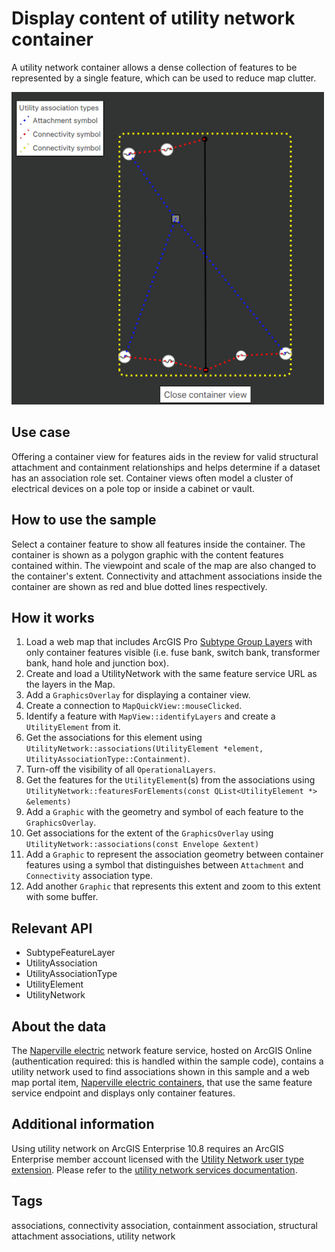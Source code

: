 # Display content of utility network container

A utility network container allows a dense collection of features to be represented by a single feature, which can be used to reduce map clutter.

![](screenshot.png)

## Use case

Offering a container view for features aids in the review for valid structural attachment and containment relationships and helps determine if a dataset has an association role set. Container views often model a cluster of electrical devices on a pole top or inside a cabinet or vault.

## How to use the sample

Select a container feature to show all features inside the container. The container is shown as a polygon graphic with the content features contained within. The viewpoint and scale of the map are also changed to the container's extent. Connectivity and attachment associations inside the container are shown as red and blue dotted lines respectively.

## How it works

1. Load a web map that includes ArcGIS Pro [Subtype Group Layers](https://pro.arcgis.com/en/pro-app/latest/help/mapping/layer-properties/subtype-layers.htm) with only container features visible (i.e. fuse bank, switch bank, transformer bank, hand hole and junction box).
2. Create and load a UtilityNetwork with the same feature service URL as the layers in the Map.
3. Add a `GraphicsOverlay` for displaying a container view.
4. Create a connection to `MapQuickView::mouseClicked`.
5. Identify a feature with `MapView::identifyLayers` and create a `UtilityElement` from it.
6. Get the associations for this element using `UtilityNetwork::associations(UtilityElement *element, UtilityAssociationType::Containment)`.
7. Turn-off the visibility of all `OperationalLayers`.
8. Get the features for the `UtilityElement`(s) from the associations using `UtilityNetwork::featuresForElements(const QList<UtilityElement *> &elements)`
9. Add a `Graphic` with the geometry and symbol of each feature to the `GraphicsOverlay`.
10. Get associations for the extent of the `GraphicsOverlay` using `UtilityNetwork::associations(const Envelope &extent)`
11. Add a `Graphic` to represent the association geometry between container features using a symbol that distinguishes between `Attachment` and `Connectivity` association type.
12. Add another `Graphic` that represents this extent and zoom to this extent with some buffer.

## Relevant API

* SubtypeFeatureLayer
* UtilityAssociation
* UtilityAssociationType
* UtilityElement
* UtilityNetwork

## About the data

The [Naperville electric](https://sampleserver7.arcgisonline.com/server/rest/services/UtilityNetwork/NapervilleElectric/FeatureServer) network feature service, hosted on ArcGIS Online (authentication required: this is handled within the sample code), contains a utility network used to find associations shown in this sample and a web map portal item, [Naperville electric containers](https://sampleserver7.arcgisonline.com/portal/home/item.html?id=813eda749a9444e4a9d833a4db19e1c8), that use the same feature service endpoint and displays only container features.

## Additional information

Using utility network on ArcGIS Enterprise 10.8 requires an ArcGIS Enterprise member account licensed with the [Utility Network user type extension](https://enterprise.arcgis.com/en/portal/latest/administer/windows/license-user-type-extensions.htm#ESRI_SECTION1_41D78AD9691B42E0A8C227C113C0C0BF). Please refer to the [utility network services documentation](https://enterprise.arcgis.com/en/server/latest/publish-services/windows/utility-network-services.htm).

## Tags

associations, connectivity association, containment association, structural attachment associations, utility network
